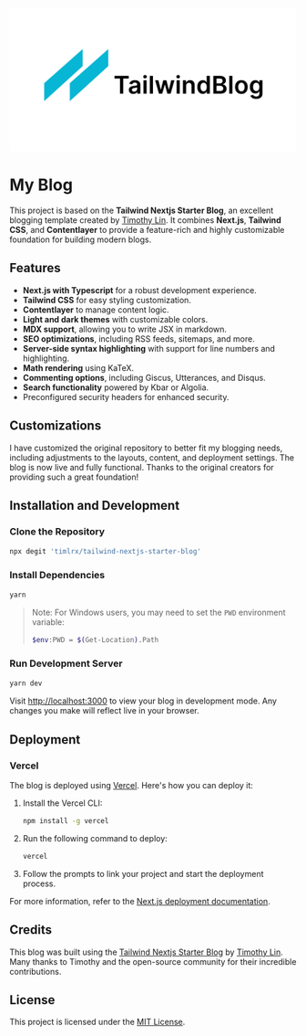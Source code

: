 ![My Blog Banner](/public/static/images/twitter-card.png)

# My Blog

This project is based on the **Tailwind Nextjs Starter Blog**, an excellent blogging template created by [Timothy Lin](https://github.com/timlrx). It combines **Next.js**, **Tailwind CSS**, and **Contentlayer** to provide a feature-rich and highly customizable foundation for building modern blogs.

## Features

- **Next.js with Typescript** for a robust development experience.
- **Tailwind CSS** for easy styling customization.
- **Contentlayer** to manage content logic.
- **Light and dark themes** with customizable colors.
- **MDX support**, allowing you to write JSX in markdown.
- **SEO optimizations**, including RSS feeds, sitemaps, and more.
- **Server-side syntax highlighting** with support for line numbers and highlighting.
- **Math rendering** using KaTeX.
- **Commenting options**, including Giscus, Utterances, and Disqus.
- **Search functionality** powered by Kbar or Algolia.
- Preconfigured security headers for enhanced security.

## Customizations

I have customized the original repository to better fit my blogging needs, including adjustments to the layouts, content, and deployment settings. The blog is now live and fully functional. Thanks to the original creators for providing such a great foundation!

## Installation and Development

### Clone the Repository

```bash
npx degit 'timlrx/tailwind-nextjs-starter-blog'
```

### Install Dependencies

```bash
yarn
```

> Note: For Windows users, you may need to set the `PWD` environment variable:
>
> ```bash
> $env:PWD = $(Get-Location).Path
> ```

### Run Development Server

```bash
yarn dev
```

Visit [http://localhost:3000](http://localhost:3000) to view your blog in development mode. Any changes you make will reflect live in your browser.

## Deployment

### Vercel

The blog is deployed using [Vercel](https://vercel.com). Here's how you can deploy it:

1. Install the Vercel CLI:
   ```bash
   npm install -g vercel
   ```

2. Run the following command to deploy:
   ```bash
   vercel
   ```

3. Follow the prompts to link your project and start the deployment process.

For more information, refer to the [Next.js deployment documentation](https://nextjs.org/docs/app/building-your-application/deploying).

## Credits

This blog was built using the [Tailwind Nextjs Starter Blog](https://github.com/timlrx/tailwind-nextjs-starter-blog) by [Timothy Lin](https://www.timlrx.com). Many thanks to Timothy and the open-source community for their incredible contributions.

## License

This project is licensed under the [MIT License](https://github.com/timlrx/tailwind-nextjs-starter-blog/blob/main/LICENSE).
